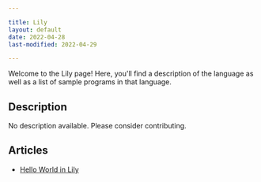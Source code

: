 ```yaml
---

title: Lily
layout: default
date: 2022-04-28
last-modified: 2022-04-29

---
```


Welcome to the Lily page! Here, you'll find a description of the language as well as a list of sample programs in that language.

## Description

No description available. Please consider contributing.

## Articles

- [Hello World in Lily](https://sampleprograms.io/projects/hello-world/lily)